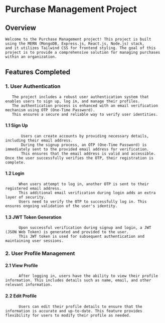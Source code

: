 # Purchase Management Project

## Overview
    Welcome to the Purchase Management project! This project is built using the MERN (MongoDB, Express.js, React.js, Node.js) stack, 
    and it utilizes Tailwind CSS for frontend styling. The goal of this project is to provide a comprehensive solution for managing purchases within an organization.
    
## Features Completed
### 1. User Authentication
       The project includes a robust user authentication system that enables users to sign up, log in, and manage their profiles.
       The authentication process is enhanced with an email verification mechanism using OTP (One-Time Password).
       This ensures a secure and reliable way to verify user identities.
  #### 1.1 Sign Up
           Users can create accounts by providing necessary details, including their email address. 
           During the signup process, an OTP (One-Time Password) is immediately sent to the provided email address for verification.
           This ensures that the email address is valid and accessible. Once the user successfully verifies the OTP, their registration is complete.
  #### 1.2 Login
          When users attempt to log in, another OTP is sent to their registered email address.
          This additional email verification during login adds an extra layer of security.
          Users need to verify the OTP to successfully log in. This ensures ongoing validation of the user's identity.
  #### 1.3 JWT Token Generation
          Upon successful verification during signup and login, a JWT (JSON Web Token) is generated and provided to the user.
          This JWT token is used for subsequent authentication and maintaining user sessions.

 ### 2. User Profile Management
  #### 2.1 View Profile
          After logging in, users have the ability to view their profile information. This includes details such as name, email, and other relevant information.

  #### 2.2 Edit Profile
          Users can edit their profile details to ensure that the information is accurate and up-to-date. This feature provides flexibility for users to modify their profile as needed.
